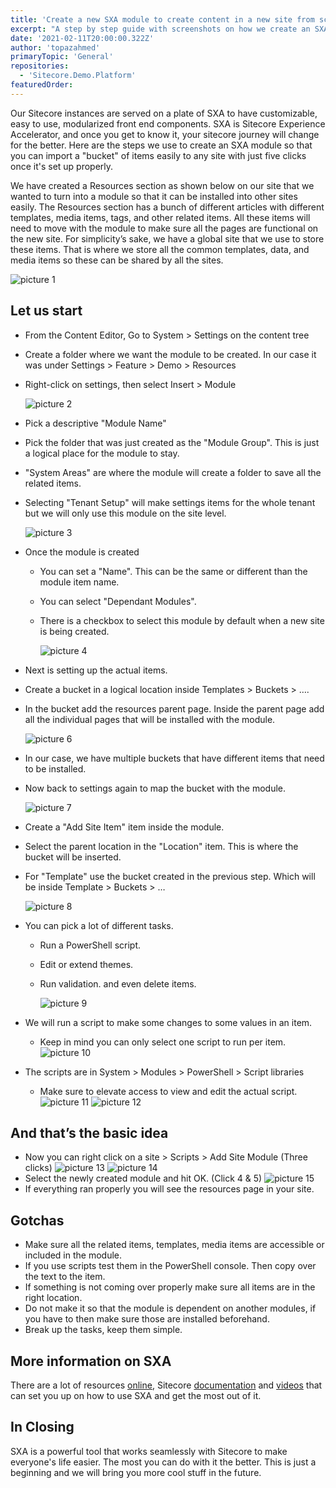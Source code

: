 ```yaml
---
title: 'Create a new SXA module to create content in a new site from scratch.'
excerpt: "A step by step guide with screenshots on how we create an SXA modules, that bundles up content for us which can easily be added to a site on demand."
date: '2021-02-11T20:00:00.322Z'
author: 'topazahmed'
primaryTopic: 'General'
repositories:
  - 'Sitecore.Demo.Platform'
featuredOrder:
---
```


Our Sitecore instances are served on a plate of SXA to have customizable, easy to use, modularized front end components. SXA is Sitecore Experience Accelerator, and once you get to know it, your sitecore journey will change for the better. Here are the steps we use to create an SXA module so that you can import a "bucket" of items easily to any site with just five clicks once it's set up properly.

We have created a Resources section as shown below on our site that we wanted to turn into a module so that it can be installed into other sites easily. The Resources section has a bunch of different articles with different templates, media items, tags, and other related items. All these items will need to move with the module to make sure all the pages are functional on the new site. For simplicity’s sake, we have a global site that we use to store these items. That is where we store all the common templates, data, and media items so these can be shared by all the sites.

![picture 1](/assets/blog/create-sxa-module/sxa-module1.png)

## Let us start

- From the Content Editor, Go to System > Settings on the content tree
- Create a folder where we want the module to be created. In our case it was under Settings > Feature > Demo > Resources
- Right-click on settings, then select Insert > Module

  ![picture 2](/assets/blog/create-sxa-module/sxa-module-create-feature.png)

- Pick a descriptive "Module Name"
- Pick the folder that was just created as the "Module Group". This is just a logical place for the module to stay.
- "System Areas" are where the module will create a folder to save all the related items.
- Selecting "Tenant Setup" will make settings items for the whole tenant but we will only use this module on the site level.

  ![picture 3](/assets/blog/create-sxa-module/sxa-module-create-dialog.png)

- Once the module is created
  - You can set a "Name". This can be the same or different than the module item name.
  - You can select "Dependant Modules".
  - There is a checkbox to select this module by default when a new site is being created.

    ![picture 4](/assets/blog/create-sxa-module/sxa-module-dialog.png)

- Next is setting up the actual items.
- Create a bucket in a logical location inside Templates > Buckets > ….
- In the bucket add the resources parent page. Inside the parent page add all the individual pages that will be installed with the module.

  ![picture 6](/assets/blog/create-sxa-module/sxa-module-buckets.png)

- In our case, we have multiple buckets that have different items that need to be installed.

- Now back to settings again to map the bucket with the module.

  ![picture 7](/assets/blog/create-sxa-module/sxa-module-bucket.png)

- Create a "Add Site Item" item inside the module.
- Select the parent location in the "Location" item. This is where the bucket will be inserted.
- For "Template" use the bucket created in the previous step. Which will be inside Template > Buckets > …

  ![picture 8](/assets/blog/create-sxa-module/sxa-module-create-bucket.png)

- You can pick a lot of different tasks.
  - Run a PowerShell script.
  - Edit or extend themes.
  - Run validation. and even delete items.

    ![picture 9](/assets/blog/create-sxa-module/sxa-module-bucket-insert.png)

- We will run a script to make some changes to some values in an item.
  - Keep in mind you can only select one script to run per item.
  ![picture 10](/assets/blog/create-sxa-module/sxa-module-script.png)

- The scripts are in System > Modules > PowerShell > Script libraries
  - Make sure to elevate access to view and edit the actual script.
  ![picture 11](/assets/blog/create-sxa-module/sxa-module-ps.png)
  ![picture 12](/assets/blog/create-sxa-module/sxa-module-elevate.png)

## And that’s the basic idea

- Now you can right click on a site > Scripts > Add Site Module (Three clicks)
  ![picture 13](/assets/blog/create-sxa-module/sxa-module-add.png)
  ![picture 14](/assets/blog/create-sxa-module/sxa-module-added.png)
- Select the newly created module and hit OK. (Click 4 & 5)
  ![picture 15](/assets/blog/create-sxa-module/sxa-module-done.png)
- If everything ran properly you will see the resources page in your site.

## Gotchas

- Make sure all the related items, templates, media items are accessible or included in the module.
- If you use scripts test them in the PowerShell console. Then copy over the text to the item.
- If something is not coming over properly make sure all items are in the right location.
- Do not make it so that the module is dependent on another modules, if you have to then make sure those are installed beforehand.
- Break up the tasks, keep them simple.

## More information on SXA

There are a lot of resources [online](https://doc.sitecore.com/users/sxa/17/sitecore-experience-accelerator/en/introducing-sitecore-experience-accelerator.html), Sitecore [documentation](https://doc.sitecore.com/developers/sxa/17/sitecore-experience-accelerator/en/index-en.html) and [videos](https://sitecore.gallery.video/category/videos/sitecore-experience-accelerator-sxa) that can set you up on how to use SXA and get the most out of it.

## In Closing

SXA is a powerful tool that works seamlessly with Sitecore to make everyone's life easier. The most you can do with it the better. This is just a beginning and we will bring you more cool stuff in the future.
